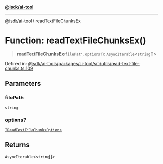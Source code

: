 [**@isdk/ai-tool**](../README.md)

***

[@isdk/ai-tool](../globals.md) / readTextFileChunksEx

# Function: readTextFileChunksEx()

> **readTextFileChunksEx**(`filePath`, `options?`): `AsyncIterable`\<`string`[]\>

Defined in: [@isdk/ai-tools/packages/ai-tool/src/utils/read-text-file-chunks.ts:109](https://github.com/isdk/ai-tool.js/blob/d0765f898f217d97c57c6949502b4a7bef5dce5e/src/utils/read-text-file-chunks.ts#L109)

## Parameters

### filePath

`string`

### options?

[`IReadTextFileChunksOptions`](../interfaces/IReadTextFileChunksOptions.md)

## Returns

`AsyncIterable`\<`string`[]\>
